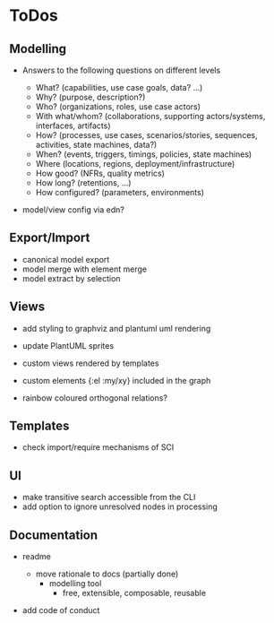 # ToDos

## Modelling
* Answers to the following questions on different levels
  * What? (capabilities, use case goals, data? ...)
  * Why? (purpose, description?)
  * Who? (organizations, roles, use case actors)
  * With what/whom? (collaborations, supporting actors/systems, interfaces, artifacts)
  * How? (processes, use cases, scenarios/stories, sequences, activities, state machines, data?)
  * When? (events, triggers, timings, policies, state machines)
  * Where (locations, regions, deployment/infrastructure)
  * How good? (NFRs, quality metrics)
  * How long? (retentions, ...)
  * How configured? (parameters, environments)

* model/view config via edn?

## Export/Import
* canonical model export
* model merge with element merge
* model extract by selection

## Views
* add styling to graphviz and plantuml uml rendering
* update PlantUML sprites

* custom views rendered by templates
* custom elements {:el :my/xy} included in the graph
* rainbow coloured orthogonal relations?

## Templates
* check import/require mechanisms of SCI

## UI
* make transitive search accessible from the CLI
* add option to ignore unresolved nodes in processing

## Documentation
* readme
  * move rationale to docs (partially done)
    * modelling tool
      * free, extensible, composable, reusable

* add code of conduct

